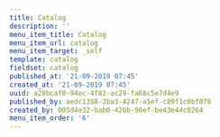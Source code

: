 ```yaml
---
title: Catalog
description: ''
menu_item_title: Catalog
menu_item_url: catalog
menu_item_target: _self
template: catalog
fieldset: catalog
published_at: '21-09-2019 07:45'
created_at: '21-09-2019 07:45'
uuid: a28bcaf0-94ec-4f82-ac29-fa68c5e7d4e9
published_by: aedc1358-2ba3-4247-a5ef-c89f1c0bf078
created_by: 005d4e32-bab0-426b-90ef-be43e44c0264
menu_item_order: '6'
---
```

